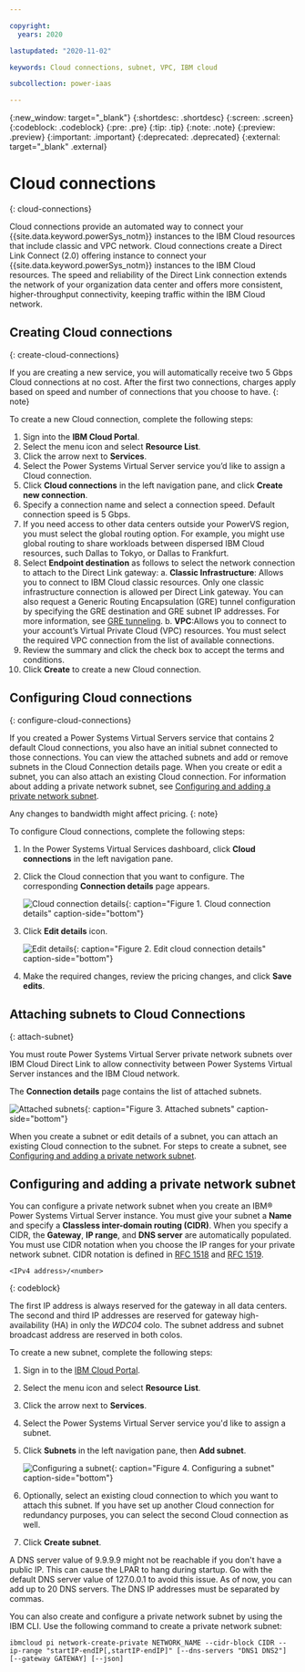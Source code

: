 ```yaml
---

copyright:
  years: 2020

lastupdated: "2020-11-02"

keywords: Cloud connections, subnet, VPC, IBM cloud 

subcollection: power-iaas

---
```


{:new_window: target="_blank"}
{:shortdesc: .shortdesc}
{:screen: .screen}
{:codeblock: .codeblock}
{:pre: .pre}
{:tip: .tip}
{:note: .note}
{:preview: .preview}
{:important: .important}
{:deprecated: .deprecated}
{:external: target="_blank" .external}

# Cloud connections
{: cloud-connections}

Cloud connections provide an automated way to connect your {{site.data.keyword.powerSys_notm}} instances to the IBM Cloud resources that include classic and VPC network. Cloud connections create a Direct Link Connect (2.0) offering instance to connect your {{site.data.keyword.powerSys_notm}} instances to the IBM Cloud resources. The speed and reliability of the Direct Link connection extends the network of your organization data center and offers more consistent, higher-throughput connectivity, keeping traffic within the IBM Cloud network.

## Creating Cloud connections
{: create-cloud-connections}

If you are creating a new service, you will automatically receive two 5 Gbps Cloud connections at no cost. After the first two connections, charges apply based on speed and number of connections that you choose to have.
{: note}

To create a new Cloud connection, complete the following steps:

1. Sign into the **IBM Cloud Portal**.
2. Select the menu icon and select **Resource List**.
3. Click the arrow next to **Services**.
4. Select the Power Systems Virtual Server service you’d like to assign a Cloud connection.
5. Click **Cloud connections** in the left navigation pane, and click **Create new connection**.
6. Specify a connection name and select a connection speed. Default connection speed is 5 Gbps.
7. If you need access to other data centers outside your PowerVS region, you must select the global routing option. For example, you might use global routing to share workloads between dispersed IBM Cloud resources, such Dallas to Tokyo, or Dallas to Frankfurt.
8. Select **Endpoint destination** as follows to select the network connection to attach to the Direct Link gateway:
  a. **Classic Infrastructure**: Allows you to connect to IBM Cloud classic resources. Only one classic infrastructure connection is allowed per Direct Link gateway. You can also request a Generic Routing Encapsulation (GRE) tunnel configuration by specifying the GRE destination and GRE subnet IP addresses. For more information, see [GRE tunneling](https://cloud.ibm.com/docs/power-iaas?topic=power-iaas-configuring-power#gre-tunneling).
  b. **VPC**:Allows you to connect to your account’s Virtual Private Cloud (VPC) resources. You must select the required VPC connection from the list of available connections.
9. Review the summary and click the check box to accept the terms and conditions.
10. Click **Create** to create a new Cloud connection.

## Configuring Cloud connections
{: configure-cloud-connections}

If you created a Power Systems Virtual Servers service that contains 2 default Cloud connections, you also have an initial subnet connected to those connections. You can view the attached subnets and add or remove subnets in the Cloud Connection details page. When you create or edit a subnet, you can also attach an existing Cloud connection. For information about adding a private network subnet, see [Configuring and adding a private network subnet](https://cloud.ibm.com/docs/power-iaas?topic=power-iaas-configuring-subnet).

Any changes to bandwidth might affect pricing.
{: note}

To configure Cloud connections, complete the following steps:

1. In the Power Systems Virtual Services dashboard, click **Cloud connections** in the left navigation pane.

2. Click the Cloud connection that you want to configure. The corresponding **Connection details** page appears.

    ![Cloud connection details](images/cloud-connections-details.png "Cloud connection details"){: caption="Figure 1. Cloud connection details" caption-side="bottom"}

3. Click **Edit details** icon.

    ![Edit details](images/edit-cloud-connection.png "Edit details"){: caption="Figure 2. Edit cloud connection details" caption-side="bottom"}

4. Make the required changes, review the pricing changes, and click **Save edits**.

## Attaching subnets to Cloud Connections
{: attach-subnet}

You must route Power Systems Virtual Server private network subnets over IBM Cloud Direct Link to allow connectivity between Power Systems Virtual Server instances and the IBM Cloud network.

The **Connection details** page contains the list of attached subnets.

![Attached subnets](images/attach-subnet.png "Attached subnets"){: caption="Figure 3. Attached subnets" caption-side="bottom"}

When you create a subnet or edit details of a subnet, you can attach an existing Cloud connection to the subnet. For steps to create a subnet, see [Configuring and adding a private network subnet](https://cloud.ibm.com/docs/power-iaas?topic=power-iaas-configuring-subnet).

## Configuring and adding a private network subnet

You can configure a private network subnet when you create an IBM® Power Systems Virtual Server instance. You must give your subnet a **Name** and specify a **Classless inter-domain routing (CIDR)**. When you specify a CIDR, the **Gateway**, **IP range**, and **DNS server** are automatically populated. You must use CIDR notation when you choose the IP ranges for your private network subnet. CIDR notation is defined in [RFC 1518](https://tools.ietf.org/html/rfc1518) and [RFC 1519](https://tools.ietf.org/html/rfc1519).

```
<IPv4 address>/<number>
```
{: codeblock}

The first IP address is always reserved for the gateway in all data centers. The second and third IP addresses are reserved for gateway high-availability (HA) in only the *WDC04* colo. The subnet address and subnet broadcast address are reserved in both colos.

To create a new subnet, complete the following steps:

1. Sign in to the [IBM Cloud Portal](https://cloud.ibm.com/).
2. Select the menu icon and select **Resource List**.
3. Click the arrow next to **Services**.
4. Select the Power Systems Virtual Server service you'd like to assign a subnet.
5. Click **Subnets** in the left navigation pane, then **Add subnet**.

    ![Configuring a subnet](images/Configuring-new-subnet.png "Configuring a subnet"){: caption="Figure 4. Configuring a subnet" caption-side="bottom"}

6. Optionally, select an existing cloud connection to which you want to attach this subnet. If you have set up another Cloud connection for redundancy purposes, you can select the second Cloud connection as well.
7. Click **Create subnet**.

A DNS server value of 9.9.9.9 might not be reachable if you don't have a public IP. This can cause the LPAR to hang during startup. Go with the default DNS server value of 127.0.0.1 to avoid this issue. As of now, you can add up to 20 DNS servers. The DNS IP addresses must be separated by commas.

You can also create and configure a private network subnet by using the IBM CLI. Use the following command to create a private network subnet:

```
ibmcloud pi network-create-private NETWORK_NAME --cidr-block CIDR --ip-range "startIP-endIP[,startIP-endIP]" [--dns-servers "DNS1 DNS2"] [--gateway GATEWAY] [--json]
```
